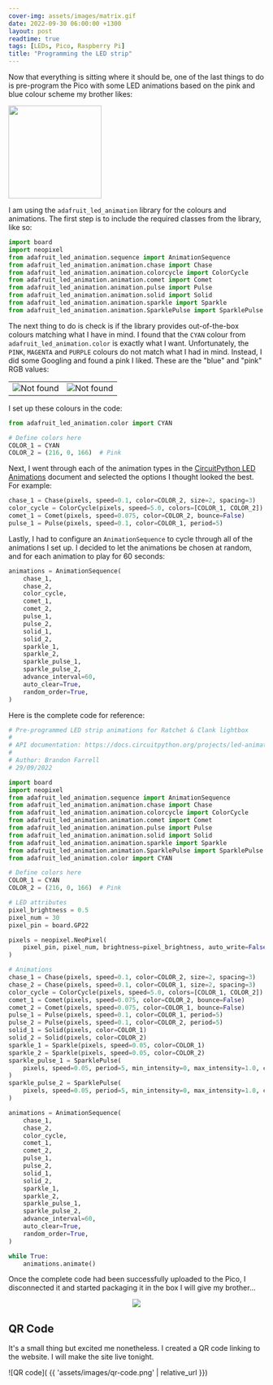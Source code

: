 ```yaml
---
cover-img: assets/images/matrix.gif
date: 2022-09-30 06:00:00 +1300
layout: post
readtime: true
tags: [LEDs, Pico, Raspberry Pi]
title: "Programming the LED strip"
---
```


Now that everything is sitting where it should be, one of the last things to do is pre-program the Pico with some LED animations based on the pink and blue colour scheme my brother likes:

<img src="{{ site.baseurl }}/assets/images/neon.jpg" height=183>

I am using the `adafruit_led_animation` library for the colours and animations. The first step is to include the required classes from the library, like so:

```python
import board
import neopixel
from adafruit_led_animation.sequence import AnimationSequence
from adafruit_led_animation.animation.chase import Chase
from adafruit_led_animation.animation.colorcycle import ColorCycle
from adafruit_led_animation.animation.comet import Comet
from adafruit_led_animation.animation.pulse import Pulse
from adafruit_led_animation.animation.solid import Solid
from adafruit_led_animation.animation.sparkle import Sparkle
from adafruit_led_animation.animation.SparklePulse import SparklePulse
```

The next thing to do is check is if the library provides out-of-the-box colours matching what I have in mind. I found that the `CYAN` colour from `adafruit_led_animation.color` is exactly what I want. Unfortunately, the `PINK`, `MAGENTA` and `PURPLE` colours do not match what I had in mind. Instead, I did some Googling and found a pink I liked. These are the "blue" and "pink" RGB values:

<table>
  <tr>
    <td>
      <img src="{{ 'assets/images/colour-pink.png' | relative_url }}" alt="Not found" />
    </td>
    <td>
      <img src="{{ 'assets/images/colour-cyan.png' | relative_url }}" alt="Not found" />
    </td>
  </tr>
</table>

I set up these colours in the code:

```python
from adafruit_led_animation.color import CYAN

# Define colors here
COLOR_1 = CYAN
COLOR_2 = (216, 0, 166)  # Pink
```

Next, I went through each of the animation types in the [CircuitPython LED Animations][circuitpython-led-animations] document and selected the options I thought looked the best. For example:

```python
chase_1 = Chase(pixels, speed=0.1, color=COLOR_2, size=2, spacing=3)
color_cycle = ColorCycle(pixels, speed=5.0, colors=[COLOR_1, COLOR_2])
comet_1 = Comet(pixels, speed=0.075, color=COLOR_2, bounce=False)
pulse_1 = Pulse(pixels, speed=0.1, color=COLOR_1, period=5)
```

Lastly, I had to configure an `AnimationSequence` to cycle through all of the animations I set up. I decided to let the animations be chosen at random, and for each animation to play for 60 seconds:

```python
animations = AnimationSequence(
    chase_1,
    chase_2,
    color_cycle,
    comet_1,
    comet_2,
    pulse_1,
    pulse_2,
    solid_1,
    solid_2,
    sparkle_1,
    sparkle_2,
    sparkle_pulse_1,
    sparkle_pulse_2,
    advance_interval=60,
    auto_clear=True,
    random_order=True,
)
```

Here is the complete code for reference:

```python
# Pre-programmed LED strip animations for Ratchet & Clank lightbox
#
# API documentation: https://docs.circuitpython.org/projects/led-animation/en/latest/
#
# Author: Brandon Farrell
# 29/09/2022

import board
import neopixel
from adafruit_led_animation.sequence import AnimationSequence
from adafruit_led_animation.animation.chase import Chase
from adafruit_led_animation.animation.colorcycle import ColorCycle
from adafruit_led_animation.animation.comet import Comet
from adafruit_led_animation.animation.pulse import Pulse
from adafruit_led_animation.animation.solid import Solid
from adafruit_led_animation.animation.sparkle import Sparkle
from adafruit_led_animation.animation.SparklePulse import SparklePulse
from adafruit_led_animation.color import CYAN

# Define colors here
COLOR_1 = CYAN
COLOR_2 = (216, 0, 166)  # Pink

# LED attributes
pixel_brightness = 0.5
pixel_num = 30
pixel_pin = board.GP22

pixels = neopixel.NeoPixel(
    pixel_pin, pixel_num, brightness=pixel_brightness, auto_write=False
)

# Animations
chase_1 = Chase(pixels, speed=0.1, color=COLOR_2, size=2, spacing=3)
chase_2 = Chase(pixels, speed=0.1, color=COLOR_1, size=2, spacing=3)
color_cycle = ColorCycle(pixels, speed=5.0, colors=[COLOR_1, COLOR_2])
comet_1 = Comet(pixels, speed=0.075, color=COLOR_2, bounce=False)
comet_2 = Comet(pixels, speed=0.075, color=COLOR_1, bounce=False)
pulse_1 = Pulse(pixels, speed=0.1, color=COLOR_1, period=5)
pulse_2 = Pulse(pixels, speed=0.1, color=COLOR_2, period=5)
solid_1 = Solid(pixels, color=COLOR_1)
solid_2 = Solid(pixels, color=COLOR_2)
sparkle_1 = Sparkle(pixels, speed=0.05, color=COLOR_1)
sparkle_2 = Sparkle(pixels, speed=0.05, color=COLOR_2)
sparkle_pulse_1 = SparklePulse(
    pixels, speed=0.05, period=5, min_intensity=0, max_intensity=1.0, color=COLOR_1
)
sparkle_pulse_2 = SparklePulse(
    pixels, speed=0.05, period=5, min_intensity=0, max_intensity=1.0, color=COLOR_2
)

animations = AnimationSequence(
    chase_1,
    chase_2,
    color_cycle,
    comet_1,
    comet_2,
    pulse_1,
    pulse_2,
    solid_1,
    solid_2,
    sparkle_1,
    sparkle_2,
    sparkle_pulse_1,
    sparkle_pulse_2,
    advance_interval=60,
    auto_clear=True,
    random_order=True,
)

while True:
    animations.animate()

```

Once the complete code had been successfully uploaded to the Pico, I disconnected it and started packaging it in the box I will give my brother...

<div style="text-align: center"><img src="{{ site.baseurl }}/assets/images/excited.gif"></div>

## QR Code

It's a small thing but excited me nonetheless. I created a QR code linking to the website. I will make the site live tonight.

![QR code]( {{ 'assets/images/qr-code.png' | relative_url }})

[circuitpython-led-animations]: https://learn.adafruit.com/circuitpython-led-animations
